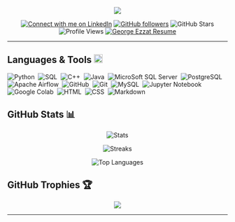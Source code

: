 <p align="center">
    <img src="https://readme-typing-svg.herokuapp.com/?font=Ubuntu&size=35&center=true&vCenter=true&color=bbcfe2&width=500&height=70&duration=3000&lines=Hi+There!+👋🏻;+I'm+George+Ezzat;"/>
</p>

<p align="center">
    <a href="https://www.linkedin.com/comm/mynetwork/discovery-see-all?usecase=PEOPLE_FOLLOWS&followMember=george-ezat">
        <img alt="Connect with me on LinkedIn" title="Follow me on LinkedIn" src="https://custom-icon-badges.demolab.com/badge/LinkedIn-Follow-blue?color=1f7daf&cache_buster=2&labelColor=0e76a8&style=flat&logo=linkedin-s&label=&logoColor=white"/></a>
    <a href="https://github.com/george-ezat">
        <img alt="GitHub followers" title="Follow me on GitHub" src="https://img.shields.io/github/followers/george-ezat?label=Follow&style=flat&logo=github&color=236ad3&cache_buster=2&labelColor=1155ba"/></a>
    <img alt="GitHub Stars" title="Total stars on GitHub" src="https://custom-icon-badges.demolab.com/github/stars/george-ezat?logo=star&label=Stars&style=flat&color=55960c&cache_buster=2&labelColor=488207&logoColor=White"/>
    <img alt="Profile Views" src="https://komarev.com/ghpvc/?username=george-ezat&abbreviated=t&style=flat&label=Views">
    <a href="https://drive.google.com/file/d/1Qz0olkDeOcsYJa4Rn1-jy1XgNSvPmC2r/view">
        <img alt="George Ezzat Resume" src="https://custom-icon-badges.demolab.com/badge/Resume-white?logo=resume-ge&color=394867&cache_buster=2&labelColor=394867&style=flat&logoColor=white">
    </a>
</p>

---

## **Languages & Tools** <img src="https://media2.giphy.com/media/QssGEmpkyEOhBCb7e1/giphy.gif?cid=ecf05e47a0n3gi1bfqntqmob8g9aid1oyj2wr3ds3mg700bl&rid=giphy.gif" width ="20">


![Python](https://custom-icon-badges.demolab.com/badge/-Python-05122A?logo=python-ge&style=flat)&nbsp;
![SQL](https://custom-icon-badges.demolab.com/badge/-SQL-05122A?logo=sql-ge&style=flat)&nbsp;
![C++](https://custom-icon-badges.demolab.com/badge/-C++-05122A?logo=cpp-ge&style=flat)&nbsp;
![Java](https://custom-icon-badges.demolab.com/badge/-Java-05122A?logo=java-ge&style=flat)&nbsp;
![MicroSoft SQL Server](https://custom-icon-badges.demolab.com/badge/-MSSQL-05122A?logo=mssql-ge&style=flat)&nbsp;
![PostgreSQL](https://custom-icon-badges.demolab.com/badge/-PostgreSQL-05122A?logo=postgres-ge&style=flat)&nbsp;
![Apache Airflow](https://custom-icon-badges.demolab.com/badge/-Apache%20Airflow-05122A?logo=airflow-ge&style=flat)&nbsp;
![GitHub](https://img.shields.io/badge/-GitHub-05122A?style=flat&logo=github)&nbsp;
![Git](https://img.shields.io/badge/-Git-05122A?style=flat&logo=git)&nbsp;
![MySQL](https://img.shields.io/badge/-MySQL-05122A?style=flat&logo=mysql&logoColor=4479A1)&nbsp;
![Jupyter Notebook](https://img.shields.io/badge/-Jupyter%20Notebook-05122A?style=flat&logo=jupyter)&nbsp;
![Google Colab](https://img.shields.io/badge/-Google%20Colab-05122A?style=flat&logo=google-colab&logoColor=F9AB00)&nbsp;
![HTML](https://img.shields.io/badge/-HTML-05122A?style=flat&logo=HTML5)&nbsp;
![CSS](https://img.shields.io/badge/-CSS-05122A?style=flat&logo=CSS&logoColor=1572B6)&nbsp;
![Markdown](https://img.shields.io/badge/-Markdown-05122A?style=flat&logo=markdown)&nbsp;


## **GitHub Stats 📊**

<div align='center'>

![Stats](https://github-readme-stats.vercel.app/api?username=george-ezat&theme=github_dark&cache_buster=2&hide_border=false&include_all_commits=false&count_private=true&show_icons=true&card_width=450&rank_icon=github&border_radius=10)

![Streaks](https://streak-stats.demolab.com/?user=george-ezat&theme=github_dark&cache_buster=2&hide_border=false&card_width=450&count_private=true&border_radius=10)

![Top Languages](https://github-readme-stats.vercel.app/api/top-langs/?username=george-ezat&theme=github_dark&cache_buster=2&hide_border=false&card_width=450&include_all_commits=true&count_private=true&border_radius=10&hide=Qmake)

</div>


## **GitHub Trophies 🏆**

<div align='center'>

![](https://github-profile-trophy.vercel.app/?username=george-ezat&theme=nord&no-frame=false&no-bg=t&margin-w=6&cache_buster=2&row=1&column=7)

</div>

---
